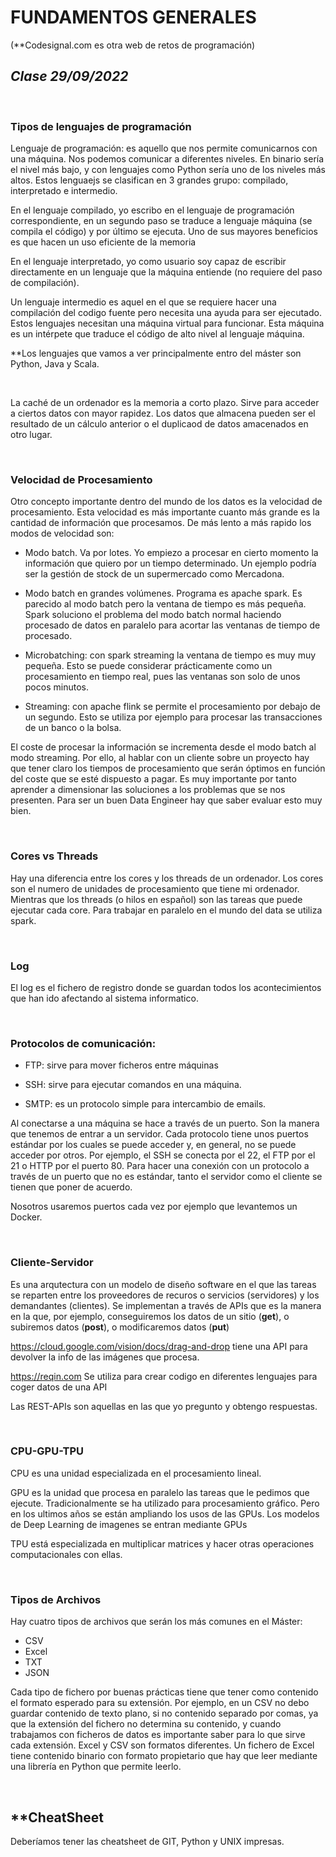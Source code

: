 # FUNDAMENTOS GENERALES

(**Codesignal.com es otra web de retos de programación)

## _Clase 29/09/2022_

<br/>

### **Tipos de lenguajes de programación**

Lenguaje de programación: es aquello que nos permite comunicarnos con una máquina. Nos podemos comunicar a diferentes niveles. En binario sería el nivel más bajo, y con lenguajes como Python sería uno de los niveles más altos. Estos lenguaejs se clasifican en 3 grandes grupo: compilado, interpretado e intermedio.


En el lenguaje compilado, yo escribo en el lenguaje de programación correspondiente, en un segundo paso se traduce a lenguaje máquina (se compila el código) y por último se ejecuta.
Uno de sus mayores beneficios es que hacen un uso eficiente de la memoria

En el lenguaje interpretado, yo como usuario soy capaz de escribir directamente en un lenguaje que la máquina entiende (no requiere del paso de compilación). 

Un lenguaje intermedio es aquel en el que se requiere hacer una compilación del codigo fuente pero necesita una ayuda para ser ejecutado. Estos lenguajes necesitan una máquina virtual para funcionar. Esta máquina es un intérpete que traduce el código de alto nivel al lenguaje máquina.


**Los lenguajes que vamos a ver principalmente entro del máster son Python, Java y Scala. 

<br>

La caché de un ordenador es la memoria a corto plazo. Sirve para acceder a ciertos datos con mayor rapidez. Los datos que almacena pueden ser el resultado de un cálculo anterior o el duplicaod de datos amacenados en otro lugar. 


<br/>

### **Velocidad de Procesamiento**

Otro concepto importante dentro del mundo de los datos es la velocidad de procesamiento. Esta velocidad es más importante cuanto más grande es la cantidad de información que procesamos. De más lento a más rapido los modos de velocidad son: 

 - Modo batch. Va por lotes. Yo empiezo a procesar en cierto momento la información que quiero por un tiempo determinado. Un ejemplo podría ser la gestión de stock de un supermercado como Mercadona.
  
 - Modo batch en grandes volúmenes. Programa es apache spark. Es parecido al modo batch pero la ventana de tiempo es más pequeña. Spark soluciono el problema del modo batch normal haciendo procesado de datos en paralelo para acortar las ventanas de tiempo de procesado.
  
 - Microbatching: con spark streaming la ventana de tiempo es muy muy pequeña. Esto se puede considerar prácticamente como un procesamiento en tiempo real, pues las ventanas son solo de unos pocos minutos.
  
 - Streaming: con apache flink se permite el procesamiento por debajo de un segundo. Esto se utiliza por ejemplo para procesar las transacciones de un banco o la bolsa.



El coste de procesar la información se incrementa desde el modo batch al modo streaming. Por ello, al hablar con un cliente sobre un proyecto hay que tener claro los tiempos de procesamiento que serán óptimos en función del coste que se esté dispuesto a pagar. Es muy importante por tanto aprender a dimensionar las soluciones a los problemas que se nos presenten. Para ser un buen Data Engineer hay que saber evaluar esto muy bien.


<br>

### **Cores vs Threads**

Hay una diferencia entre los cores y los threads de un ordenador. Los cores son el numero de unidades de procesamiento que tiene mi ordenador. Mientras que los threads (o hilos en español) son las tareas que puede ejecutar cada core. Para trabajar en paralelo en el mundo del data se utiliza spark.


<br>

### **Log**

El log es el fichero de registro donde se guardan todos los acontecimientos que han ido afectando al sistema informatico.


<br>


### <b>Protocolos de comunicación: </b>

 - FTP: sirve para mover ficheros entre máquinas
  
 - SSH: sirve para ejecutar comandos en una máquina.
 - SMTP: es un protocolo simple para intercambio de emails.


Al conectarse a una máquina se hace a través de un puerto. Son la manera que tenemos de entrar a un servidor. Cada protocolo tiene unos puertos estándar por los cuales se puede acceder y, en general, no se puede acceder por otros. Por ejemplo, el SSH se conecta por el 22, el FTP por el 21 o HTTP por el puerto 80. Para hacer una conexión con un protocolo a través de un puerto que no es estándar, tanto el servidor como el cliente se tienen que poner de acuerdo. 

Nosotros usaremos puertos cada vez por ejemplo que levantemos un Docker.


<br>

### <b> Cliente-Servidor</b>

Es una arqutectura con un modelo de diseño software en el que las tareas se reparten entre los proveedores de recuros o servicios (servidores) y los demandantes (clientes). Se implementan a través de APIs que es la manera en la que, por ejemplo, conseguiremos los datos de un sitio (**get**), o subiremos datos (**post**), o modificaremos datos (<b>put</b>)

<https://cloud.google.com/vision/docs/drag-and-drop> tiene una API para devolver la info de las imágenes que procesa.


<https://reqin.com> Se utiliza para crear codigo en diferentes lenguajes para coger datos de una API


Las REST-APIs son aquellas en las que yo pregunto y obtengo respuestas.

<br>

### **CPU-GPU-TPU**

CPU es una unidad especializada en el procesamiento lineal.

GPU es la unidad que procesa en paralelo las tareas que le pedimos que ejecute. Tradicionalmente se ha utilizado para procesamiento gráfico. Pero en los ultimos años se están ampliando los usos de las GPUs. Los modelos de Deep Learning de imagenes se entran mediante GPUs

TPU está especializada en multiplicar matrices y hacer otras operaciones computacionales con ellas.


<br>

### **Tipos de Archivos**


Hay cuatro tipos de archivos que serán los más comunes en el Máster:

 - CSV
 - Excel
 - TXT
 - JSON

Cada tipo de fichero por buenas prácticas tiene que tener como contenido el formato esperado para su extensión. Por ejemplo, en un CSV no debo guardar contenido de texto plano, si no contenido separado por comas, ya que la extensión del fichero no determina su contenido, y cuando trabajamos con ficheros de datos es importante saber para lo que sirve cada extensión. Excel y CSV son formatos diferentes. Un fichero de Excel tiene contenido binario con formato propietario que hay que leer mediante una librería en Python que permite leerlo.


<br>


## ****CheatSheet**

Deberíamos tener las cheatsheet de GIT, Python y UNIX impresas.


